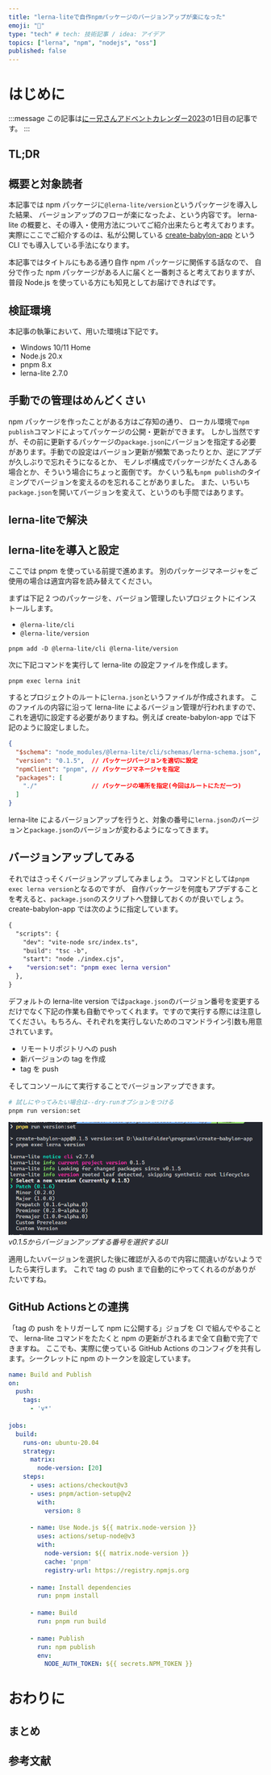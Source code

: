 ```yaml
---
title: "lerna-liteで自作npmパッケージのバージョンアップが楽になった"
emoji: "🍋"
type: "tech" # tech: 技術記事 / idea: アイデア
topics: ["lerna", "npm", "nodejs", "oss"]
published: false
---
```


# はじめに

:::message
この記事は[にー兄さんアドベントカレンダー2023](https://qiita.com/advent-calendar/2023/ninisan_solo)の1日目の記事です。
:::

## TL;DR

## 概要と対象読者

本記事では npm パッケージに`@lerna-lite/version`というパッケージを導入した結果、
バージョンアップのフローが楽になったよ、という内容です。
lerna-lite の概要と、その導入・使用方法についてご紹介出来たらと考えております。
実際にここでご紹介するのは、私が公開している [create-babylon-app](https://github.com/drumath2237/create-babylon-app) という CLI でも導入している手法になります。

本記事ではタイトルにもある通り自作 npm パッケージに関係する話なので、
自分で作った npm パッケージがある人に届くと一番刺さると考えておりますが、
普段 Node.js を使っている方にも知見としてお届けできればです。

## 検証環境

本記事の執筆において、用いた環境は下記です。

- Windows 10/11 Home
- Node.js 20.x
- pnpm 8.x
- lerna-lite 2.7.0

## 手動での管理はめんどくさい

npm パッケージを作ったことがある方はご存知の通り、
ローカル環境で`npm publish`コマンドによってパッケージの公開・更新ができます。
しかし当然ですが、その前に更新するパッケージの`package.json`にバージョンを指定する必要があります。手動での設定はバージョン更新が頻繁であったりとか、逆にアプデが久しぶりで忘れそうになるとか、
モノレポ構成でパッケージがたくさんある場合とか、そういう場合にちょっと面倒です。
かくいう私も`npm publish`のタイミングでバージョンを変えるのを忘れることがありました。
また、いちいち`package.json`を開いてバージョンを変えて、というのも手間ではあります。

## lerna-liteで解決

## lerna-liteを導入と設定

ここでは pnpm を使っている前提で進めます。
別のパッケージマネージャをご使用の場合は適宜内容を読み替えてください。

まずは下記 2 つのパッケージを、バージョン管理したいプロジェクトにインストールします。

- `@lerna-lite/cli`
- `@lerna-lite/version`

```bash: 二つのパッケージをインストール
pnpm add -D @lerna-lite/cli @lerna-lite/version
```

次に下記コマンドを実行して lerna-lite の設定ファイルを作成します。

```bash: lerna-liteの初期化
pnpm exec lerna init
```

するとプロジェクトのルートに`lerna.json`というファイルが作成されます。
このファイルの内容に沿って lerna-lite によるバージョン管理が行われますので、
これを適切に設定する必要がありますね。例えば create-babylon-app では下記のように設定しました。

```json:lerna.json
{
  "$schema": "node_modules/@lerna-lite/cli/schemas/lerna-schema.json",
  "version": "0.1.5",  // パッケージバージョンを適切に設定
  "npmClient": "pnpm", // パッケージマネージャを指定
  "packages": [
    "./"               // パッケージの場所を指定(今回はルートにただ一つ)
  ]
}
```

lerna-lite によるバージョンアップを行うと、対象の番号に`lerna.json`のバージョンと`package.json`のバージョンが変わるようになってきます。

## バージョンアップしてみる

それではさっそくバージョンアップしてみましょう。
コマンドとしては`pnpm exec lerna version`となるのですが、
自作パッケージを何度もアプデすることを考えると、`package.json`のスクリプトへ登録しておくのが良いでしょう。
create-babylon-app では次のように指定しています。

```diff json: package.json
{
  "scripts": {
    "dev": "vite-node src/index.ts",
    "build": "tsc -b",
    "start": "node ./index.cjs",
+    "version:set": "pnpm exec lerna version"
  },
}
```

デフォルトの lerna-lite version では`package.json`のバージョン番号を変更するだけでなく下記の作業も自動でやってくれます。ですので実行する際には注意してください。もちろん、それぞれを実行しないためのコマンドライン引数も用意されています。

- リモートリポジトリへの push
- 新バージョンの tag を作成
- tag を push

そしてコンソールにて実行することでバージョンアップできます。

```bash
# 試しにやってみたい場合は--dry-runオプションをつける
pnpm run version:set
```

![lerna version up in console](/images/lerna-lite/lerna-version-up.png)
*v0.1.5からバージョンアップする番号を選択するUI*

適用したいバージョンを選択した後に確認が入るので内容に間違いがないようでしたら実行します。
これで tag の push まで自動的にやってくれるのがありがたいですね。

## GitHub Actionsとの連携

「tag の push をトリガーして npm に公開する」ジョブを CI で組んでやることで、
lerna-lite コマンドをたたくと npm の更新がされるまで全て自動で完了できますね。
ここでも、実際に使っている GitHub Actions のコンフィグを共有します。シークレットに npm のトークンを設定しています。

```yml
name: Build and Publish
on:
  push:
    tags:
      - 'v*'

jobs:
  build:
    runs-on: ubuntu-20.04
    strategy:
      matrix:
        node-version: [20]
    steps:
      - uses: actions/checkout@v3
      - uses: pnpm/action-setup@v2
        with:
          version: 8

      - name: Use Node.js ${{ matrix.node-version }}
        uses: actions/setup-node@v3
        with:
          node-version: ${{ matrix.node-version }}
          cache: 'pnpm'
          registry-url: https://registry.npmjs.org

      - name: Install dependencies
        run: pnpm install

      - name: Build
        run: pnpm run build

      - name: Publish
        run: npm publish
        env:
          NODE_AUTH_TOKEN: ${{ secrets.NPM_TOKEN }}
```

# おわりに

## まとめ

## 参考文献
